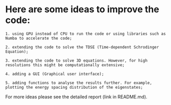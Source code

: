 # Here are some ideas to improve the code:
```
1. using GPU instead of CPU to run the code or using libraries such as Numba to accelerate the code;
```
```
2. extending the code to solve the TDSE (Time-dependent Schrodinger Equation);
```
```
3. extending the code to solve 3D equations. However, for high resolutions this might be computationally extensive;
```
```
4. adding a GUI (Graphical user interface);
```
```
5. adding functions to analyse the results further. For example, plotting the energy spacing distribution of the eigenstates;
```
For more ideas please see the detailed report (link in README.md).
